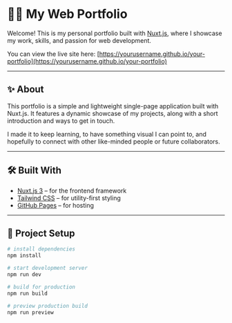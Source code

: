 # 🧑‍💻 My Web Portfolio

Welcome! This is my personal portfolio built with [Nuxt.js](https://nuxt.com/), where I showcase my work, skills, and passion for web development.

You can view the live site here: [https://yourusername.github.io/your-portfolio](https://yourusername.github.io/your-portfolio)

---

## ✨ About

This portfolio is a simple and lightweight single-page application built with Nuxt.js. It features a dynamic showcase of my projects, along with a short introduction and ways to get in touch.

I made it to keep learning, to have something visual I can point to, and hopefully to connect with other like-minded people or future collaborators.

---

## 🛠️ Built With

- [Nuxt.js 3](https://nuxt.com/) – for the frontend framework
- [Tailwind CSS](https://tailwindcss.com/) – for utility-first styling
- [GitHub Pages](https://pages.github.com/) – for hosting

---

## 📁 Project Setup

```bash
# install dependencies
npm install

# start development server
npm run dev

# build for production
npm run build

# preview production build
npm run preview


